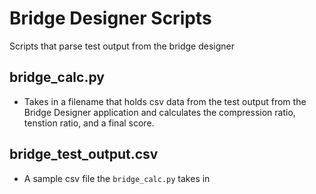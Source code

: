 # Bridge Designer Scripts

Scripts that parse test output from the bridge designer

## bridge_calc.py

* Takes in a filename that holds csv data from the test output from the Bridge Designer application and calculates the compression ratio, tenstion ratio, and a final score.

## bridge_test_output.csv

* A sample csv file the `bridge_calc.py` takes in
